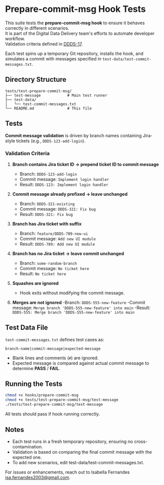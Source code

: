 # Prepare-commit-msg Hook Tests

This suite tests the **prepare-commit-msg hook** to ensure it behaves correctly in different scenarios.  
It is part of the Digital Data Delivery team's efforts to automate developer workflow.  
Validation criteria defined in [DDDS-17](https://dat.jeppesen.com/jira/browse/DDDS-17).

Each test spins up a temporary Git repository, installs the hook, and simulates a commit with messages specified in `test-data/test-commit-messages.txt`.

## Directory Structure
```
tests/test-prepare-commit-msg/
├── test-message            # Main test runner
├── test-data/
│   └── test-commit-messages.txt
└── README.md               # This file
```

## Tests

**Commit message validation** is driven by branch names containing Jira-style tickets (e.g., `DDDS-123-add-login`).  

### Validation Criteria

1. **Branch contains Jira ticket ID → prepend ticket ID to commit message**  
   - Branch: `DDDS-123-add-login`  
   - Commit message: `Implement login handler`  
   - Result: `DDDS-123: Implement login handler`

2. **Commit message already prefixed → leave unchanged**  
   - Branch: `DDDS-321-existing`  
   - Commit message: `DDDS-321: Fix bug`  
   - Result: `DDDS-321: Fix bug`

3. **Branch has Jira ticket with suffix**  
   - Branch: `feature/DDDS-789-new-ui`  
   - Commit message: `Add new UI module`  
   - Result: `DDDS-789: Add new UI module`

4. **Branch has no Jira ticket → leave commit unchanged**  
   - Branch: `some-random-branch`  
   - Commit message: `No ticket here`  
   - Result: `No ticket here`

5. **Squashes are ignored**  
   - Hook exits without modifying the commit message.

6. **Merges are not ignored**
    -Branch: `DDDS-555-new-feature`
    -Commit message: `Merge branch 'DDDS-555-new-feature' into main`
    -Result: `DDDS-555: Merge branch 'DDDS-555-new-feature' into main`


## Test Data File

`test-commit-messages.txt` defines test cases as:  
```
branch-name|commit-message|expected-message
```

- Blank lines and comments (`#`) are ignored.  
- Expected message is compared against actual commit message to determine **PASS** / **FAIL**.


## Running the Tests

```bash
chmod +x hooks/prepare-commit-msg
chmod +x tests/test-prepare-commit-msg/test-message
./tests/test-prepare-commit-msg/test-message
```
All tests should pass if hook running correctly.

## Notes

- Each test runs in a fresh temporary repository, ensuring no cross-contamination.
- Validation is based on comparing the final commit message with the expected one.
- To add new scenarios, edit test-data/test-commit-messages.txt.

For issues or enhancements, reach out to Isabella Fernandes <isa.fernandes2003@gmail.com>.    